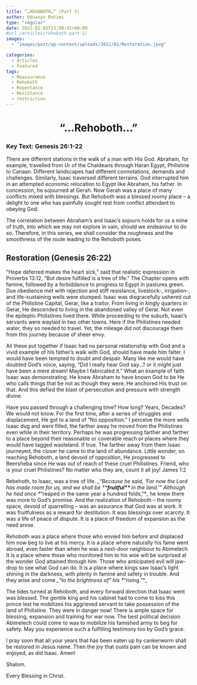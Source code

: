 ```yaml
---
title: “…REHOBOTH…” (Part 5)
author: Oduanyo Rotimi
type: "regular"
date: 2022-02-02T23:50:42+00:00
#url /articles/rehoboth-part-5/
images: 
  - "images/post/wp-content/uploads/2022/02/Restoration.jpeg"

categories:
  - Articles
  - Featured
tags:
  - Reassurance
  - Rehoboth
  - Repentance
  - Resistance
  - restriction
---
```

<h1 id="rehoboth" style="text-align: center;">
  <strong>&#8220;&#8230;Rehoboth&#8230;&#8221;</strong>
</h1>

### **Key Text**: **Genesis 26:1-22**

There are different stations in the walk of a man with His God. Abraham, for example, travelled from Ur of the Chaldeans through Haran Egypt, Philistine to Canaan. Different landscapes had different connotations, demands and challenges. Similarly, Isaac traversed different terrains. God interrupted him in an attempted economic relocation to Egypt like Abraham, his father. In concession, he sojourned at Gerah. Now Gerah was a place of many conflicts mixed with blessings. But Rehoboth was a blessed roomy place – a delight to one who has painfully sought rest from conflict attendant to obeying God.

The correlation between Abraham&#8217;s and Isaac&#8217;s sojourn holds for us a mine of truth, into which we may not explore in vain, should we endeavour to do so. Therefore, in this series, we shall consider the roughness and the smoothness of the route leading to the Rehoboth poses.

<h2 aria-level="1">
  <strong>Restoration (Genesis 26:22) </strong>
</h2>

<span data-contrast="auto">&#8220;Hope deferred makes the heart sick,&#8221; said that realistic expression in Proverbs 13:12, &#8220;But desire fulfilled is a tree of life.&#8221; The Chapter opens with famine, followed by a forbiddance to progress to Egypt in pastures green. Due obedience met with rejection and stiff resistance, livestock-, irrigation-, and life-sustaining wells were stumped. Isaac was disgracefully ushered out of the Philistine Capital, Gerar, like a traitor. From living in kingly quarters in Gerar, He descended to living in the abandoned valley of Gerar. Not even the epileptic Philistines lived there. While proceeding to the suburb, Isaac&#8217;s servants were waylaid in two other towns. Here if the Philistines needed water, they so needed to travel. Yet, the mileage did not discourage them from this journey because of sheer envy.</span><span data-ccp-props="{&quot;201341983&quot;:0,&quot;335551550&quot;:6,&quot;335551620&quot;:6,&quot;335559739&quot;:160,&quot;335559740&quot;:259}"> </span>

<span data-contrast="auto">All these put together if Isaac had no personal relationship with God and a vivid example of hIs father&#8217;s walk with God, should have made him falter. I would have been tempted to doubt and despair. Many like me would have doubted God&#8217;s voice, saying, &#8220;Did I really hear God say&#8230;? or it might just have been a mere dream! Maybe I fabricated it.&#8221; What an example of faith Isaac was demonstrating. He knew Abraham to have known God to be He who calls things that be not as though they were. He anchored His trust on that. And this defied the blast of persecution and pressure with strength divine.</span><span data-ccp-props="{&quot;201341983&quot;:0,&quot;335551550&quot;:6,&quot;335551620&quot;:6,&quot;335559739&quot;:160,&quot;335559740&quot;:259}"> </span>

<span data-contrast="auto">Have you passed through a challenging time? How long? Years, Decades? We would not know. For the first time, after a series of struggles and displacement, He got to a land of &#8220;No opposition.&#8221; I perceive the more wells Isaac dug and were filled, the farther away he moved from the Philistines even while in their territory. Perhaps he was progressing farther and farther to a place beyond their reasonable or coverable reach or places where they would have tagged wasteland. If true. The farther away from them Isaac journeyed, the closer he came to the land of abundance. Little wonder, on reaching Rehoboth, a land devoid of opposition, He progressed to Beersheba since He was out of reach of these cruel Philistines. Friend, who is your cruel Philistines? No matter who they are, count it all joy! James 1:2</span><span data-ccp-props="{&quot;201341983&quot;:0,&quot;335551550&quot;:6,&quot;335551620&quot;:6,&quot;335559739&quot;:160,&quot;335559740&quot;:259}"> </span>

<span data-contrast="auto">Rebehoth, to Isaac, was a tree of life. *</span>_<span data-contrast="auto">&#8220;Because he said, &#8216;For now the Lord has made room for us, and we shall be **</span>****<span data-contrast="auto">fruitful** </span>****<span data-contrast="auto">in the land.'&#8221;* </span>_<span data-contrast="auto">Although he had once *</span>_<span data-contrast="auto">&#8220;reaped in the same year a hundred folds,&#8221;*</span>_ <span data-contrast="auto">he knew there was more to God&#8217;s promise. And the realization of Rehoboth – the roomy space, devoid of quarrelling – was an assurance that God was at work. It was fruitfulness as a reward for destitution. It was blessings over scarcity. It was a life of peace of dispute. It is a place of freedom of expansion as the need arose. </span><span data-ccp-props="{&quot;201341983&quot;:0,&quot;335551550&quot;:6,&quot;335551620&quot;:6,&quot;335559739&quot;:160,&quot;335559740&quot;:259}"> </span>

<span data-contrast="auto">Rehoboth was a place where those who envied him before and displaced him now beg to live at his mercy. It is a place where naturally his fame went abroad, even faster than when he was a next-door neighbour to Abimelech. It is a place where those who monitored him to his woe will be surprised at the wonder God attained through him. Those who anticipated evil will jaw-drop to see what God can do. It is a place where kings saw Isaac&#8217;s light shining in the darkness, with plenty in famine and safety in trouble. And they arise and come *</span>_<span data-contrast="auto">&#8220;to the brightness of&#8221;* </span>_<span data-contrast="auto">his *</span>_<span data-contrast="auto">&#8220;rising.&#8221;*</span>_<span data-ccp-props="{&quot;201341983&quot;:0,&quot;335551550&quot;:6,&quot;335551620&quot;:6,&quot;335559739&quot;:160,&quot;335559740&quot;:259}"> </span>

<span data-contrast="auto">The tides turned at Rehoboth, and every forward direction that Isaac went was blessed. The gentile king and his cabinet had to come to kiss this prince lest he mobilizes his aggrieved servant to take possession of the land of Philistine. They were in danger now! There is ample space for blessing, expansion and training for war now. The best political decision Abimelech could come to was to mobilize his famished army to beg for safety. May you experience such a fulfilling testimony too by God&#8217;s grace.</span><span data-ccp-props="{&quot;201341983&quot;:0,&quot;335551550&quot;:6,&quot;335551620&quot;:6,&quot;335559739&quot;:160,&quot;335559740&quot;:259}"> </span>

<span data-contrast="auto">I pray soon that all your years that has been eaten up by cankerworm shall be restored in Jesus name. Then the joy that ousts pain can be known and enjoyed, as did Isaac. Amen!</span><span data-ccp-props="{&quot;201341983&quot;:0,&quot;335551550&quot;:6,&quot;335551620&quot;:6,&quot;335559739&quot;:160,&quot;335559740&quot;:259}"> </span>

Shalom.

Every Blessing in Christ.

